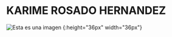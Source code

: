 # KARIME ROSADO HERNANDEZ
![Esta es una imagen](https://camo.githubusercontent.com/5b36f9bbbfa0fb77d748e463d8407e37d478ae371fc6d8adcdc7e2c8744d32f2/687474703a2f2f342e62702e626c6f6773706f742e636f6d2f5f71695057565032534d55732f5448616459632d476b36492f414141414141414141414d2f73456b517a79465a584f6f2f73313630302f4c6f676f5f5465632e676966) {:height="36px" width="36px"}